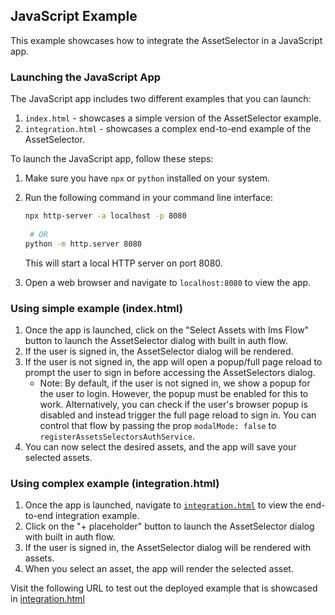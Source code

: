 ## JavaScript Example

This example showcases how to integrate the AssetSelector in a JavaScript app.

### Launching the JavaScript App

The JavaScript app includes two different examples that you can launch:

1. `index.html` - showcases a simple version of the AssetSelector example.
2. `integration.html` - showcases a complex end-to-end example of the AssetSelector.

To launch the JavaScript app, follow these steps:

1. Make sure you have `npx` or `python` installed on your system.
2. Run the following command in your command line interface:

   ``` bash
   npx http-server -a localhost -p 8080
    
    # OR
   python -m http.server 8080
   ```

   This will start a local HTTP server on port 8080.

3. Open a web browser and navigate to `localhost:8080` to view the app.

### Using simple example (index.html)

1. Once the app is launched, click on the "Select Assets with Ims Flow" button to launch the AssetSelector dialog with built in auth flow.
2. If the user is signed in, the AssetSelector dialog will be rendered.
3. If the user is not signed in, the app will open a popup/full page reload to prompt the user to sign in before accessing the AssetSelectors dialog.
   - Note: By default, if the user is not signed in, we show a popup for the user to login. However, the popup must be enabled for this to work. Alternatively, you can check if the user's browser popup is disabled and instead trigger the full page reload to sign in. You can control that flow by passing the prop `modalMode: false` to `registerAssetsSelectorsAuthService`.
4. You can now select the desired assets, and the app will save your selected assets.

### Using complex example (integration.html)

1. Once the app is launched, navigate to [`integration.html`](https://localhost:8080:integration.html) to view the end-to-end integration example.
2. Click on the "+ placeholder" button to launch the AssetSelector dialog with built in auth flow.
3. If the user is signed in, the AssetSelector dialog will be rendered with assets.
4. When you select an asset, the app will render the selected asset.

Visit the following URL to test out the deployed example that is showcased in [integration.html][selectors-vanillajs-demo]

[selectors-vanillajs-demo]: https://experience.adobe.com/solutions/CQ-assets-selectors/static-assets/resources/integration/integration.html
